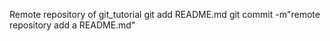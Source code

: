 Remote repository of git_tutorial
git add README.md
git commit -m"remote repository add a README.md"
